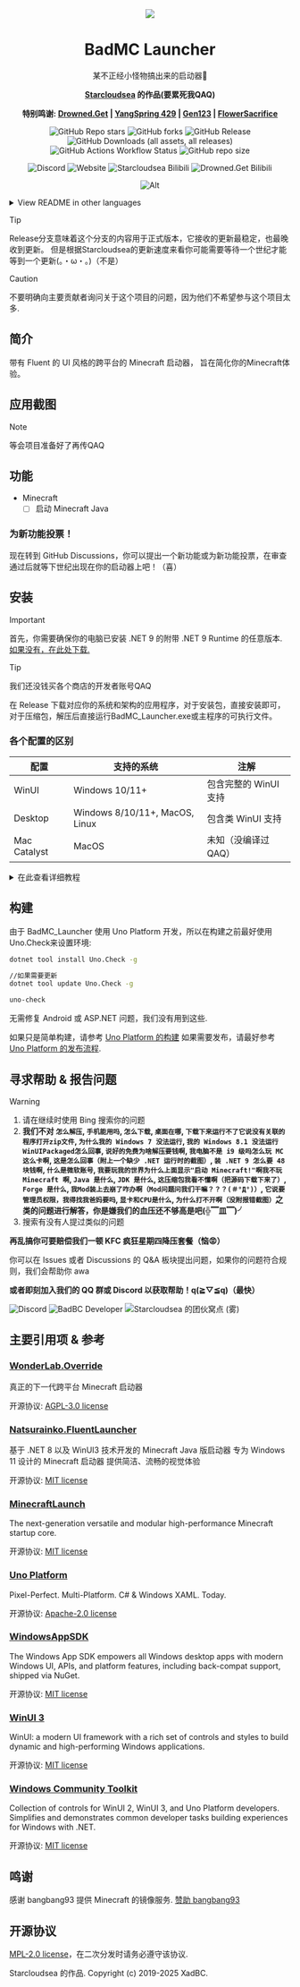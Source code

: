 <div align="center">
  
<img src="https://github.com/BadBC-Studio/BadMC_Launcher/blob/Release/BadMC_Launcher/Assets/Icons/appicon_full.png"/>

# BadMC Launcher

某不正经小怪物搞出来的启动器🤪

**[Starcloudsea](https://github.com/Starcloudsea) 的作品(要累死我QAQ)**

**特别鸣谢: 
[Drowned.Get](https://github.com/DrownedGet) |
[YangSpring 429](https://github.com/YangSpring429) |
[Gen123](https://github.com/geenh) |
[FlowerSacrifice](https://github.com/FlowerSacrifice)**

![GitHub Repo stars](https://img.shields.io/github/stars/BadBC-Studio/BadMC_Launcher?style=for-the-badge&logo=github&logoColor=0077FF&labelColor=F3F3F3&color=0077ff)
![GitHub forks](https://img.shields.io/github/forks/BadBC-Studio/BadMC_Launcher?style=for-the-badge&logo=github&logoColor=0077FF&labelColor=F3F3F3&color=0077FF)
![GitHub Release](https://img.shields.io/github/v/release/BadBC-Studio/BadMC_Launcher?include_prereleases&sort=date&display_name=release&style=for-the-badge&logo=github&logoColor=0077FF&labelColor=f3f3f3&color=0077ff)
![GitHub Downloads (all assets, all releases)](https://img.shields.io/github/downloads/BadBC-Studio/BadMC_Launcher/total?style=for-the-badge&logo=github&logoColor=0077FF&labelColor=F3F3F3&color=0077FF)
![GitHub Actions Workflow Status](https://img.shields.io/github/actions/workflow/status/BadBC-Studio/BadMC-Launcher/ci.yml?branch=Release&style=for-the-badge&logo=github&logoColor=0077FF&labelColor=F3F3F3&color=0077FF)
![GitHub repo size](https://img.shields.io/github/repo-size/BadBC-Studio/BadMC_Launcher?style=for-the-badge&logo=github&logoColor=0077FF&labelColor=F3F3F3&color=0077FF)

![Discord](https://img.shields.io/discord/1025379148304240690?style=for-the-badge&logo=discord&logoColor=FF0000&label=Discord&labelColor=F3F3F3&color=FF0000&link=https%3A%2F%2Fdiscord.gg%2FjfZPPpC3Av)
![Website](https://img.shields.io/website?url=https%3A%2F%2FBadBC-Studio.github.io%2FBadMC_Launcher&style=for-the-badge&logo=Vite&logoColor=FF0000&label=Pages&labelColor=F3F3F3&color=FF0000&link=https%3A%2F%2FBadBC-Studio.github.io%2FBadMC_Launcher)
![Starcloudsea Bilibili](https://img.shields.io/badge/Bilibili-Starcloudsea-FF0000?style=for-the-badge&logo=bilibili&logoColor=FF0000&labelColor=F3F3F3&link=https%3A%2F%2Fspace.bilibili.com%2F2123349162)
![Drowned.Get Bilibili](https://img.shields.io/badge/Bilibili-Drowned.Get-FF0000?style=for-the-badge&logo=bilibili&logoColor=FF0000&labelColor=F3F3F3&link=https%3A%2F%2Fspace.bilibili.com%2F527675045)

![Alt](https://repobeats.axiom.co/api/embed/0b7fadbd7ecc0d0650374fded18845b77630e3a1.svg "Repobeats analytics image")
</div>

<details>
<summary> View README in other languages </summary>
<br/>

[**English**](https://github.com/BadBC-Studio/BadMC_Launcher/blob/Release/docs/README_enUS.md)

> Want to contribute more languages? Please try opening a new pull request.
<br/>
</details>

> [!TIP]
> Release分支意味着这个分支的内容用于正式版本，它接收的更新最稳定，也最晚收到更新。
> 但是根据Starcloudsea的更新速度来看你可能需要等待一个世纪才能等到一个更新(。・ω・。)（不是）

> [!CAUTION]
> 不要明确向主要贡献者询问关于这个项目的问题，因为他们不希望参与这个项目太多.

## 简介

带有 Fluent 的 UI 风格的跨平台的 Minecraft 启动器，
旨在简化你的Minecraft体验。

## 应用截图
> [!NOTE]
> 等会项目准备好了再传QAQ

## 功能
- Minecraft
  - [ ] 启动 Minecraft Java

### 为新功能投票！

现在转到 GitHub Discussions，你可以提出一个新功能或为新功能投票，在审查通过后就等下世纪出现在你的启动器上吧！（喜）

## 安装

> [!IMPORTANT]
> 首先，你需要确保你的电脑已安装 .NET 9 的附带 .NET 9 Runtime 的任意版本.
> [如果没有，在此处下载.](https://dotnet.microsoft.com/zh-cn/download/dotnet/9.0)

> [!TIP]
> 我们还没钱买各个商店的开发者账号QAQ

在 Release 下载对应你的系统和架构的应用程序，对于安装包，直接安装即可，对于压缩包，解压后直接运行BadMC_Launcher.exe或主程序的可执行文件。

### 各个配置的区别

| 配置         | 支持的系统                     | 注解                  |
|--------------|--------------------------------|-----------------------|
| WinUI        | Windows 10/11+                 | 包含完整的 WinUI 支持 |
| Desktop      | Windows 8/10/11+, MacOS, Linux | 包含类 WinUI 支持     |
| Mac Catalyst | MacOS                          | 未知（没编译过QAQ）   |

<details>
<summary> 在此查看详细教程 </summary>
<br/>

### Windows

> 适用范围
> 
> WinUI: Windows 10/11+
> 
> Desktop: Windows 8/10/11+
> 
> Arm64, x64, x86

安装包: `BadMC_Launcher.\<你的系统架构\>-WinUIPackaged.msix` `BadMC_Launcher.\<你的系统架构\>-DesktopWindows.exe`
下载后直接直接运行程序即可进入安装流程。

压缩包: `BadMC_Launcher.\<你的系统架构\>-WinUIUnpackaged.zip` `BadMC_Launcher.\<你的系统架构\>-DesktopWindows.zip`
下载后解压然后运行BadMC_Launcher.exe.（**这不是安装程序！**）

### macOS

> 适用范围
> 
> 所有支持 .NET 9 和 Mac Catalyst 的 macOS（macOS 10.15+）
> 
> Arm64, x64, x86

安装包: `BadMC_Launcher.\<你的系统架构\>-DesktopMacOS.dmg` `BadMC_Launcher.\<你的系统架构\>-MacCatalyst.pkg`
下载后直接直接运行程序即可进入安装流程.

压缩包: `BadMC_Launcher.\<你的系统架构\>-DesktopMacOS.zip` `BadMC_Launcher.\<你的系统架构\>-MacCatalyst.zip`
下载后解压然后运行BadMC_Launcher.app.（**这不是安装程序！**）

> [!IMPORTANT]
> 如果无法安装，请在终端运行这行命令.
> ```bash
> sudo spctl  --master-disable
> ```
> 然后打开`系统偏好设置 \> 隐私与安全性 \> 安全性`，点击`任何来源`.
> 这将允许MacOS从任何来源安装软件，你可以在设置将其关闭.
> 
> 如果依然无法安装，请尝试在终端运行这行命令.
> sudo xattr -rd com.apple.quarantine \<你的dmg文件的路径，你可以直接将dmg文件拖到这里.\>
>
> 运行这些命令可能会要求你输入管理员密码已验证身份，不过注意，在你输入密码时，终端不会显示你的输入.

### Linux

> 适用范围
> 
> 所有支持 .NET 9 的 Linux
> 
> Arm64, x64, x86

安装包: `BadMC_Launcher.\<你的系统架构\>-DesktopLinux.snap`
下载后定位到安装包所在位置，使用snap安装BadMC_Launcher.
```bash
sudo snap install BadMC_Launcher.\<你的系统架构\>-DesktopLinux.snap --dangerous --classic
```

Snap应用商店: 
直接在命令行输入这段命令以安装BadMC Launcher.
```bash
sudo snap install BadMC_Launcher
```

<br/>
</details>

## 构建

由于 BadMC_Launcher 使用 Uno Platform 开发，所以在构建之前最好使用Uno.Check来设置环境:

```bash
dotnet tool install Uno.Check -g

//如果需要更新
dotnet tool update Uno.Check -g

uno-check
```
无需修复 Android 或 ASP.NET 问题，我们没有用到这些.

如果只是简单构建，请参考 [Uno Platform 的构建](https://platform.uno/docs/articles/uno-development/building-uno-ui.html)
如果需要发布，请最好参考 [Uno Platform 的发布流程](https://platform.uno/docs/articles/uno-publishing-overview.html).

## 寻求帮助 & 报告问题

> [!WARNING]
> 1. 请在继续时使用 Bing 搜索你的问题
> 2. **我们不对 `怎么解压`, `手机能用吗`, `怎么下载`, `桌面在哪`, `下载下来运行不了它说没有关联的程序打开zip文件`, `为什么我的 Windows 7 没法运行`, `我的 Windows 8.1 没法运行WinUIPackaged怎么回事`, `说好的免费为啥解压要钱啊`, `我电脑不是 i9 级吗怎么玩 MC 这么卡啊`, `这是怎么回事（附上一个缺少 .NET 运行时的截图）`, `装 .NET 9 怎么要 48 块钱啊`, `什么是微软账号`, `我要玩我的世界为什么上面显示"启动 Minecraft!"啊我不玩 Minecraft 啊`, `Java 是什么`, `JDK 是什么`, `这压缩包我看不懂啊（把源码下载下来了）`, `Forge 是什么`, `我Mod装上去崩了咋办啊（Mod问题问我们干嘛？？？(＃°Д°)）`, `它说要管理员权限，我得找我爸妈要吗`, `显卡和CPU是什么`, `为什么打不开啊（没附报错截图）`之类的问题进行解答，你是嫌我们的血压还不够高是吧(╬▔皿▔)╯**
> 4. 搜索有没有人提过类似的问题
> 
> **再乱搞你可要赔偿我们一顿 KFC 疯狂星期四降压套餐（恼😡）**

你可以在 Issues 或者 Discussions 的 Q&A 板块提出问题，如果你的问题符合规则，我们会帮助你 awa

**或者即刻加入我们的 QQ 群或 Discord 以获取帮助！q(≧▽≦q)（最快）**

![Discord](https://img.shields.io/discord/1025379148304240690?style=for-the-badge&logo=discord&logoColor=0077FF&label=Discord&labelColor=F3F3F3&color=0077FF&link=https%3A%2F%2Fdiscord.gg%2FjfZPPpC3Av)
![BadBC Developer](https://img.shields.io/badge/BadBC%20Developer-%E7%94%B3%E8%AF%B7%20BadBC%20Developer%20%E6%88%90%E5%91%98-0077FF?style=for-the-badge&labelColor=F3F3F3&link=https%3A%2F%2Fforms.office.com%2Fr%2Fmp5madSnHi)
![Starcloudsea 的团伙窝点 (雾)](https://img.shields.io/badge/Starcloudsea%20%E7%9A%84%E5%9B%A2%E4%BC%99%E7%AA%9D%E7%82%B9%20(%E9%9B%BE)-631610017-0077FF?style=for-the-badge&labelColor=F3F3F3&link=https%3A%2F%2Fqm.qq.com%2Fq%2FtLesvcJCa4)

## 主要引用项 & 参考

### [WonderLab.Override](https://github.com/Bless-Studio/WonderLab.Override)

真正的下一代跨平台 Minecraft 启动器

开源协议: [AGPL-3.0 license](https://github.com/Bless-Studio/WonderLab.Override/blob/master/LICENSE)

### [Natsurainko.FluentLauncher](https://github.com/Xcube-Studio/Natsurainko.FluentLauncher)

基于 .NET 8 以及 WinUI3 技术开发的 Minecraft Java 版启动器
专为 Windows 11 设计的 Minecraft 启动器
提供简洁、流畅的视觉体验

开源协议: [MIT license](https://github.com/Xcube-Studio/Natsurainko.FluentLauncher/blob/main/LICENSE)

### [MinecraftLaunch](https://github.com/Bless-Studio/MinecraftLaunch)

The next-generation versatile and modular high-performance Minecraft startup core.

开源协议: [MIT license](https://github.com/Bless-Studio/MinecraftLaunch/blob/4.0.x/LICENSE)

### [Uno Platform](https://github.com/unoplatform/uno)

Pixel-Perfect. Multi-Platform. C# & Windows XAML. Today.

开源协议: [Apache-2.0 license](https://github.com/unoplatform/uno/blob/master/License.md)

### [WindowsAppSDK](https://github.com/microsoft/WindowsAppSDK)

The Windows App SDK empowers all Windows desktop apps with modern Windows UI, APIs, and platform features, including back-compat support, shipped via NuGet.

开源协议: [MIT license](https://github.com/microsoft/WindowsAppSDK/blob/main/LICENSE)

### [WinUI 3](https://github.com/microsoft/microsoft-ui-xaml)

WinUI: a modern UI framework with a rich set of controls and styles to build dynamic and high-performing Windows applications.

开源协议: [MIT license](https://github.com/microsoft/microsoft-ui-xaml/blob/main/LICENSE)

### [Windows Community Toolkit](https://github.com/CommunityToolkit/Windows)

Collection of controls for WinUI 2, WinUI 3, and Uno Platform developers. Simplifies and demonstrates common developer tasks building experiences for Windows with .NET.

开源协议: [MIT license](https://github.com/CommunityToolkit/Windows/blob/main/License.md)

## 鸣谢

感谢 bangbang93 提供 Minecraft 的镜像服务.
[赞助 bangbang93](https://afdian.net/@bangbang93)

## 开源协议
[MPL-2.0 license](https://github.com/BadBC-Studio/BadMC_Launcher/blob/Release/LICENSE)，在二次分发时请务必遵守该协议.

Starcloudsea 的作品.
Copyright (c) 2019-2025 XadBC.
